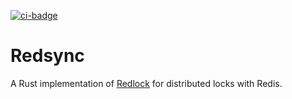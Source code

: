 [![ci-badge]][ci-workflow]

[ci-badge]: https://github.com/jace-ys/redsync/workflows/ci/badge.svg
[ci-workflow]: https://github.com/jace-ys/redsync/actions?query=workflow%3Aci

# Redsync

A Rust implementation of [Redlock](https://redis.io/topics/distlock) for distributed locks with Redis.
